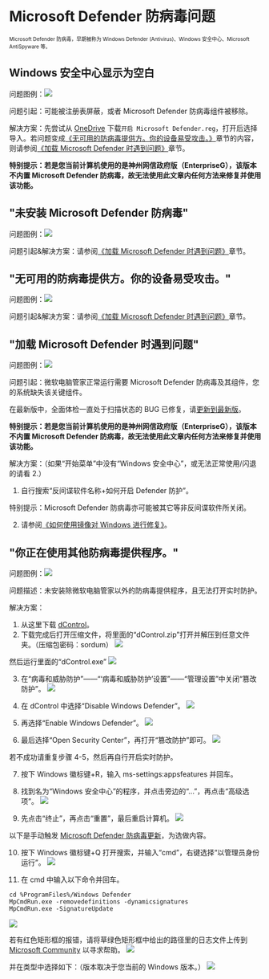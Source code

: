 # Microsoft Defender 防病毒问题
<font size=1>Microsoft Defender 防病毒，早期被称为 Windows Defender (Antivirus)、Windows 安全中心、Microsoft AntiSpyware 等。</font>

## Windows 安全中心显示为空白
问题图例：![](../assets/problem-solving/MDA/Blank-MD.png)

问题引起：可能被注册表屏蔽，或者 Microsoft Defender 防病毒组件被移除。

解决方案：先尝试从 [OneDrive](https://ys8rx-my.sharepoint.com/:u:/g/personal/gucats-ys8rx-onmicrosoft-com/ET-OJ80GdGBDtVYF7Qu7NT8Bq3pbkbnXgmZda1zIVOWfPQ?e=kzwnuw) 下载`开启 Microsoft Defender.reg`，打开后选择导入。若问题变成[《无可用的防病毒提供方。你的设备易受攻击。》](#无可用的防病毒提供方。你的设备易受攻击。)章节的内容，则请参阅[《加载 Microsoft Defender 时遇到问题》](#加载-microsoft-defender-时遇到问题)章节。

**特别提示：若是您当前计算机使用的是神州网信政府版（EnterpriseG），该版本不内置 Microsoft Defender 防病毒，故无法使用此文章内任何方法来修复并使用该功能。**

## "未安装 Microsoft Defender 防病毒"
问题图例：![](../assets/problem-solving/MDA/MD-unable-to-load/MD-not-installed.png)

问题引起&解决方案：请参阅[《加载 Microsoft Defender 时遇到问题》](#加载-microsoft-defender-时遇到问题)章节。

## "无可用的防病毒提供方。你的设备易受攻击。"
问题图例：![](../assets/problem-solving/MDA/MD-unable-to-load/no-anti-virus-available.png)

问题引起&解决方案：请参阅[《加载 Microsoft Defender 时遇到问题》](#加载-microsoft-defender-时遇到问题)章节。

## "加载 Microsoft Defender 时遇到问题"
问题图例：![](../assets/problem-solving/MDA/MD-unable-to-load/failed-to-load-MD.png)

问题引起：微软电脑管家正常运行需要 Microsoft Defender 防病毒及其组件，您的系统缺失该关键组件。

在最新版中，全面体检一直处于扫描状态的 BUG 已修复，请[更新到最新版](https://aka.ms/PCManagerOFL30101)。

**特别提示：若是您当前计算机使用的是神州网信政府版（EnterpriseG），该版本不内置 Microsoft Defender 防病毒，故无法使用此文章内任何方法来修复并使用该功能。**

解决方案：（如果“开始菜单”中没有“Windows 安全中心”，或无法正常使用/闪退的请看 2.）

1. 自行搜索“反间谍软件名称+如何开启 Defender 防护”。

特别提示：Microsoft Defender 防病毒亦可能被其它等非反间谍软件所关闭。

2. 请参阅[《如何使用镜像对 Windows 进行修复》](../appendix/repair-system-image#镜像修复)。

## "你正在使用其他防病毒提供程序。"
问题图例：![](../assets/problem-solving/MDA/other-anti-virus-being-used/other-anti-virus-being-used.png)

问题描述：未安装除微软电脑管家以外的防病毒提供程序，且无法打开实时防护。

解决方案：

1. 从这里下载 [dControl](https://www.sordum.org/files/downloads.php?st-defender-control)。
2. 下载完成后打开压缩文件，将里面的“dControl.zip”打开并解压到任意文件夹。（压缩包密码：sordum）
![](../assets/problem-solving/MDA/other-anti-virus-being-used/unzip-dControl.png)

然后运行里面的“dControl.exe”
![](../assets/problem-solving/MDA/other-anti-virus-being-used/dControl-program.png)

3. 在“病毒和威胁防护”——“‘病毒和威胁防护’设置”——“管理设置”中关闭“篡改防护”。
![](../assets/problem-solving/MDA/other-anti-virus-being-used/close-protection.png)

4. 在 dControl 中选择“Disable Windows Defender”。
![](../assets/problem-solving/MDA/other-anti-virus-being-used/disable-Windows-Defender.png)

5. 再选择“Enable Windows Defender”。
![](../assets/problem-solving/MDA/other-anti-virus-being-used/enable-Windows-Defender.png)

6. 最后选择“Open Security Center”，再打开“篡改防护”即可。
![](../assets/problem-solving/MDA/other-anti-virus-being-used/enable-protection.png)

若不成功请重复步骤 4-5，然后再自行开启实时防护。

7. 按下 Windows 徽标键+R，输入 ms-settings:appsfeatures 并回车。

8. 找到名为“Windows 安全中心”的程序，并点击旁边的“...”，再点击“高级选项”。
![](../assets/problem-solving/MDA/other-anti-virus-being-used/WSSettings.png)

9. 先点击“终止”，再点击“重置”，最后重启计算机。
![](../assets/problem-solving/MDA/other-anti-virus-being-used/stop-and-reset.png)

以下是手动触发 [Microsoft Defender 防病毒更新](https://go.microsoft.com/fwlink/?LinkID=121721&arch=x64)，为选做内容。

10. 按下 Windows 徽标键+Q 打开搜索，并输入“cmd”，右键选择“以管理员身份运行”。
![](../assets/problem-solving/MDA/other-anti-virus-being-used/run-cmd.png)

11. 在 cmd 中输入以下命令并回车。

```CMD
cd %ProgramFiles%/Windows Defender
MpCmdRun.exe -removedefinitions -dynamicsignatures
MpCmdRun.exe -SignatureUpdate
```

![](../assets/problem-solving/MDA/other-anti-virus-being-used/update-MD-version.png)

若有红色矩形框的报错，请将草绿色矩形框中给出的路径里的日志文件上传到 [Microsoft Community](https://answers.microsoft.com/zh-hans/newthread) 以寻求帮助。
![](../assets/problem-solving/MDA/other-anti-virus-being-used/updating-errors.png)

并在类型中选择如下：（版本取决于您当前的 Windows 版本。）
![](../assets/problem-solving/MDA/other-anti-virus-being-used/select-type.png)
